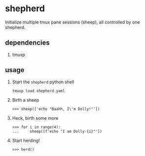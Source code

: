 # shepherd
Initialize multiple tmux pane sessions (sheep), all controlled by one shepherd.

## dependencies
1. tmuxp

## usage
1. Start the `shepherd` python shell
   ```
   tmuxp load shepherd.yaml
   ```
1. Birth a sheep
   ```
   >>> sheep(['echo "Baahh, I\'m Dolly!"'])
   ```
1. Heck, birth some more
   ```
   >>> for i in range(4):
   ...     sheep([f'echo "I am Dolly-{i}"'])
   ```
1. Start herding!
   ```
   >>> herd()
   ```   
